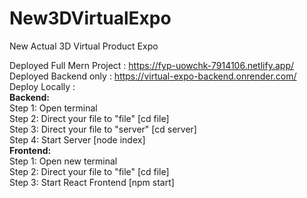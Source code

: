 # New3DVirtualExpo
New Actual 3D Virtual Product Expo

Deployed Full Mern Project : https://fyp-uowchk-7914106.netlify.app/
<br>
Deployed Backend only : https://virtual-expo-backend.onrender.com/
<br>
Deploy Locally :
<br>
<b>Backend:</b>
<br>
Step 1: Open terminal
<br>
Step 2: Direct your file to "file" [cd file]
<br>
Step 3: Direct your file to "server" [cd server]
<br>
Step 4: Start Server [node index]
<br>
<b>Frontend:</b>
<br>
Step 1: Open new terminal
<br>
Step 2: Direct your file to "file" [cd file]
<br>
Step 3: Start React Frontend [npm start]
<br>
